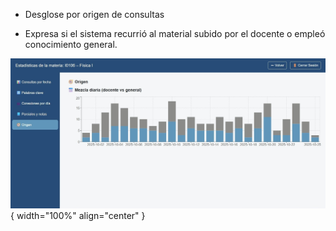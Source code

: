 - Desglose por origen de consultas  

- Expresa si el sistema recurrió al material subido por el docente o empleó conocimiento general.  

![Docente-14](img/Docente-14.jpg){ width="100%" align="center" }

